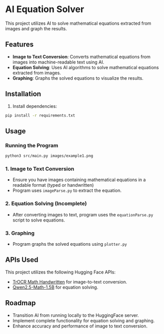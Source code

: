 # AI Equation Solver

This project utilizes AI to solve mathematical equations extracted from images and graph the results.

## Features

- **Image to Text Conversion**: Converts mathematical equations from images into machine-readable text using AI.
- **Equation Solving**: Uses AI algorithms to solve mathematical equations extracted from images.
- **Graphing**: Graphs the solved equations to visualize the results.

## Installation

1. Install dependencies:

```bash
pip install -r requirements.txt
```

## Usage

### Running the Program
   ```bash
   python3 src/main.py images/example1.png
   ```

### 1. Image to Text Conversion
   - Ensure you have images containing mathematical equations in a readable format (typed or handwritten)
   - Program uses `imageParse.py` to extract the equation.

### 2. Equation Solving (Incomplete)
   - After converting images to text, program uses the `equationParse.py` script to solve equations.

### 3. Graphing
   - Program graphs the solved equations using `plotter.py`

## APIs Used

This project utilizes the following Hugging Face APIs:
- [TrOCR Math Handwritten](https://huggingface.co/fhswf/TrOCR_Math_handwritten) for image-to-text conversion.
- [Qwen2.5-Math-1.5B](https://huggingface.co/Qwen/Qwen2.5-Math-1.5B) for equation solving.


## Roadmap

- Transition AI from running locally to the HuggingFace server.
- Implement complete functionality for equation solving and graphing.
- Enhance accuracy and performance of image to text conversion.

